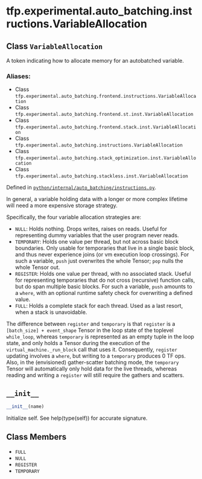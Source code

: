 <div itemscope itemtype="http://developers.google.com/ReferenceObject">
<meta itemprop="name" content="tfp.experimental.auto_batching.instructions.VariableAllocation" />
<meta itemprop="path" content="Stable" />
<meta itemprop="property" content="__init__"/>
<meta itemprop="property" content="FULL"/>
<meta itemprop="property" content="NULL"/>
<meta itemprop="property" content="REGISTER"/>
<meta itemprop="property" content="TEMPORARY"/>
</div>

# tfp.experimental.auto_batching.instructions.VariableAllocation

## Class `VariableAllocation`

A token indicating how to allocate memory for an autobatched variable.



### Aliases:

* Class `tfp.experimental.auto_batching.frontend.instructions.VariableAllocation`
* Class `tfp.experimental.auto_batching.frontend.st.inst.VariableAllocation`
* Class `tfp.experimental.auto_batching.frontend.stack.inst.VariableAllocation`
* Class `tfp.experimental.auto_batching.instructions.VariableAllocation`
* Class `tfp.experimental.auto_batching.stack_optimization.inst.VariableAllocation`
* Class `tfp.experimental.auto_batching.stackless.inst.VariableAllocation`



Defined in [`python/internal/auto_batching/instructions.py`](https://github.com/tensorflow/probability/tree/master/tensorflow_probability/python/internal/auto_batching/instructions.py).

<!-- Placeholder for "Used in" -->

In general, a variable holding data with a longer or more complex lifetime
will need a more expensive storage strategy.

Specifically, the four variable allocation strategies are:
- `NULL`: Holds nothing.  Drops writes, raises on reads.  Useful for
  representing dummy variables that the user program never reads.
- `TEMPORARY`: Holds one value per thread, but not across basic block
  boundaries.  Only usable for temporaries that live in a single basic block,
  and thus never experience joins (or vm execution loop crossings).  For such
  a variable, `push` just overwrites the whole Tensor; `pop` nulls the whole
  Tensor out.
- `REGISTER`: Holds one value per thread, with no associated stack.  Useful
  for representing temporaries that do not cross (recursive) function calls,
  but do span multiple basic blocks.  For such a variable, `push` amounts to a
  `where`, with an optional runtime safety check for overwriting a defined
  value.
- `FULL`: Holds a complete stack for each thread.  Used as a last resort, when
  a stack is unavoidable.

The difference between `register` and `temporary` is that `register` is a
`[batch_size] + event_shape` Tensor in the loop state of the toplevel
`while_loop`, whereas `temporary` is represented as an empty tuple in the loop
state, and only holds a Tensor during the execution of the
`virtual_machine._run_block` call that uses it.  Consequently, `register`
updating involves a `where`, but writing to a `temporary` produces 0 TF ops.
Also, in the (envisioned) gather-scatter batching mode, the `temporary` Tensor
will automatically only hold data for the live threads, whereas reading and
writing a `register` will still require the gathers and scatters.

<h2 id="__init__"><code>__init__</code></h2>

``` python
__init__(name)
```

Initialize self.  See help(type(self)) for accurate signature.




## Class Members

* `FULL` <a id="FULL"></a>
* `NULL` <a id="NULL"></a>
* `REGISTER` <a id="REGISTER"></a>
* `TEMPORARY` <a id="TEMPORARY"></a>
